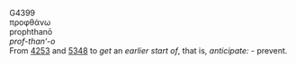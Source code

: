 <body>
  <p>G4399<br>  προφθάνω  <br> prophthanō  <br><i>prof-than‘-o </i><br>From <a href="g4253.htm">4253</a> and <a href="g5348.htm">5348</a>  to <i>get</i> an <i>earlier</i> <i>start</i> <i>of</i>, that is, <i>anticipate:</i> - prevent.<br></p>
 </body>